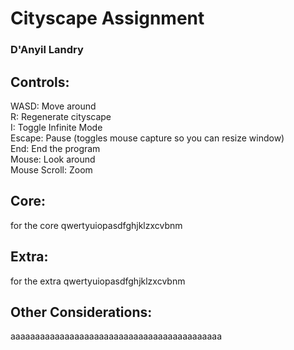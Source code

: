 # Cityscape Assignment

### D'Anyil Landry

## Controls:

WASD: Move around\
R: Regenerate cityscape\
I: Toggle Infinite Mode\
Escape: Pause (toggles mouse capture so you can resize window)\
End: End the program\
Mouse: Look around\
Mouse Scroll: Zoom

## Core:

for the core qwertyuiopasdfghjklzxcvbnm

## Extra:

for the extra qwertyuiopasdfghjklzxcvbnm

## Other Considerations:

aaaaaaaaaaaaaaaaaaaaaaaaaaaaaaaaaaaaaaaaaaa